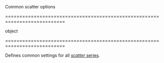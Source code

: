<!--**
/*-------------------------------------------
    Auto-generated file. Do not modify.
-------------------------------------------

**-->
<!--d-->Common scatter options<!--/d-->
===========================================================================
<!--type-->object<!--/type-->
===========================================================================

<!--shortDescription-->
Defines common settings for all [*scatter* series](/Documentation/ApiReference/Data_Visualization_Widgets/dxChart/Series_Types/ScatterSeries/).
<!--/shortDescription-->

<!--fullDescription-->

<!--/fullDescription-->